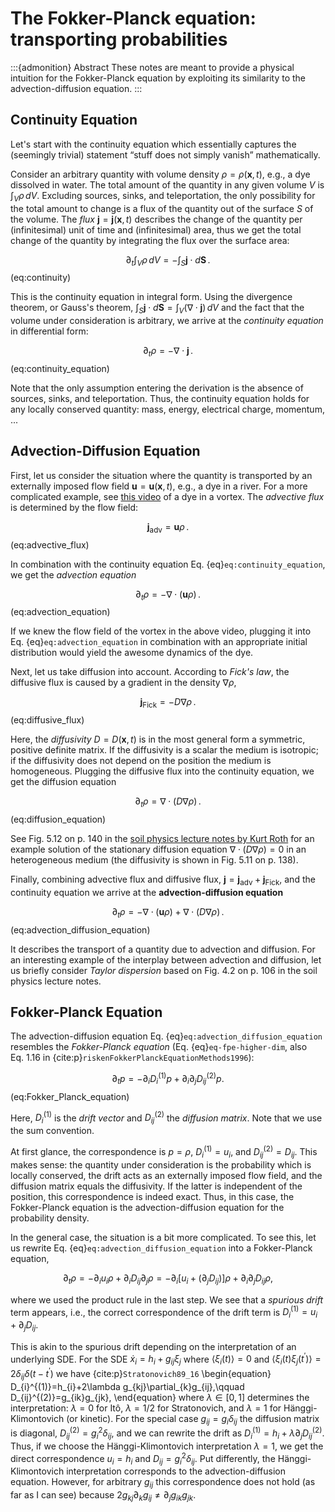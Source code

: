# The Fokker-Planck equation: transporting probabilities

:::{admonition} Abstract
These notes are meant to provide a physical intuition for the Fokker-Planck
equation by exploiting its similarity to the advection-diffusion equation.
:::

## Continuity Equation

Let's start with the continuity equation which essentially captures
the (seemingly trivial) statement “stuff does not simply vanish”
mathematically. 

Consider an arbitrary quantity with volume density $\rho=\rho(\bm{x},t)$,
e.g., a dye dissolved in water. The total amount of the quantity in
any given volume $V$ is $\int_{V}\rho\,dV$. Excluding sources, sinks,
and teleportation, the only possibility for the total amount to change
is a flux of the quantity out of the surface $S$ of the volume. The
*flux* $\bm{j}=\bm{j}(\bm{x},t)$ describes the change of the
quantity per (infinitesimal) unit of time and (infinitesimal) area,
thus we get the total change of the quantity by integrating the flux
over the surface area:

$$
\partial_{t}\int_{V}\rho\,dV=-\int_{S}\bm{j}\cdot d\bm{S}\,.
$$  (eq:continuity)

This is the continuity equation in integral form. Using the divergence
theorem, or Gauss's theorem, $\int_{S}\bm{j}\cdot d\bm{S}=\int_{V}(\nabla\cdot\bm{j})\,dV$
and the fact that the volume under consideration is arbitrary, we
arrive at the *continuity equation* in differential form:

$$
\partial_{t}\rho=-\nabla\cdot\bm{j}\,.
$$  (eq:continuity_equation)

Note that the only assumption entering the derivation is the absence
of sources, sinks, and teleportation. Thus, the continuity equation
holds for any locally conserved quantity: mass, energy, electrical
charge, momentum, ...

## Advection-Diffusion Equation

First, let us consider the situation where the quantity is transported
by an externally imposed flow field $\bm{u}=\bm{u}(\bm{x},t)$, e.g.,
a dye in a river. For a more complicated example, see [this video](https://www.youtube.com/watch?v=fuIBcCxW9Hs&t=137s)
of a dye in a vortex. The *advective flux* is determined by the
flow field:

$$
\bm{j}_{\mathrm{adv}}=\bm{u}\rho\,.
$$  (eq:advective_flux)

In combination with the continuity equation Eq. {eq}`eq:continuity_equation`,
we get the *advection equation*

$$
\partial_{t}\rho=-\nabla\cdot(\bm{u}\rho)\,.
$$  (eq:advection_equation)

If we knew the flow field of the vortex in the above video, plugging
it into Eq. {eq}`eq:advection_equation` in combination with an
appropriate initial distribution would yield the awesome dynamics
of the dye.

Next, let us take diffusion into account. According to *Fick's
law*, the diffusive flux is caused by a gradient in the density $\nabla\rho$,

$$
\bm{j}_{\mathrm{Fick}}=-D\nabla\rho \,.
$$  (eq:diffusive_flux)

Here, the *diffusivity* $D=D(\bm{x},t)$ is in the most general
form a symmetric, positive definite matrix. If the diffusivity is
a scalar the medium is isotropic; if the diffusivity does not depend
on the position the medium is homogeneous. Plugging the diffusive
flux into the continuity equation, we get the diffusion equation

$$
\partial_{t}\rho=\nabla\cdot(D\nabla\rho) \,.
$$  (eq:diffusion_equation)

See Fig. 5.12 on p. 140 in the [soil physics lecture notes by Kurt Roth](http://ts.iup.uni-heidelberg.de/fileadmin/user_upload/misc/teaching/sp-2.2.pdf)
for an example solution of the stationary diffusion equation $\nabla\cdot(D\nabla\rho)=0$
in an heterogeneous medium (the diffusivity is shown in Fig. 5.11 on p. 138).

Finally, combining advective flux and diffusive flux, $\bm{j}=\bm{j}_{\mathrm{adv}}+\bm{j}_{\mathrm{Fick}}$,
and the continuity equation we arrive at the **advection-diffusion
equation**

$$
\partial_{t}\rho=-\nabla\cdot(\bm{u}\rho)+\nabla\cdot(D\nabla\rho) \,.
$$  (eq:advection_diffusion_equation)

It describes the transport of a quantity due to advection and diffusion.
For an interesting example of the interplay between advection and
diffusion, let us briefly consider *Taylor dispersion* based
on Fig. 4.2 on p. 106 in the soil physics lecture notes.

## Fokker-Planck Equation

The advection-diffusion equation Eq. {eq}`eq:advection_diffusion_equation`
resembles the *Fokker-Planck equation* (Eq. {eq}`eq-fpe-higher-dim`, also Eq. 1.16 in {cite:p}`riskenFokkerPlanckEquationMethods1996`):

$$
\partial_{t}p=-\partial_{i}D_{i}^{(1)}p+\partial_{i}\partial_{j}D_{ij}^{(2)}p.
$$ (eq:Fokker_Planck_equation)

Here, $D_{i}^{(1)}$ is the *drift vector* and $D_{ij}^{(2)}$
the *diffusion matrix*. Note that we use the sum convention.

At first glance, the correspondence is $p=\rho$, $D_{i}^{(1)}=u_{i}$,
and $D_{ij}^{(2)}=D_{ij}$. This makes sense: the quantity under consideration
is the probability which is locally conserved, the drift acts as an
externally imposed flow field, and the diffusion matrix equals the
diffusivity. If the latter is independent of the position, this correspondence
is indeed exact. Thus, in this case, the Fokker-Planck equation is
the advection-diffusion equation for the probability density.

In the general case, the situation is a bit more complicated. To see
this, let us rewrite Eq. {eq}`eq:advection_diffusion_equation`
into a Fokker-Planck equation,

$$
\partial_{t}\rho=-\partial_{i}u_{i}\rho+\partial_{i}D_{ij}\partial_{j}\rho=-\partial_{i}[u_{i}+(\partial_{j}D_{ij})]\rho+\partial_{i}\partial_{j}D_{ij}\rho,
$$

where we used the product rule in the last step. We see that a *spurious
drift* term appears, i.e., the correct correspondence of the drift
term is $D_{i}^{(1)}=u_{i}+\partial_{j}D_{ij}$.

This is akin to the spurious drift depending on the interpretation
of an underlying SDE. For the SDE $\dot{x}_{i}=h_{i}+g_{ij}\xi_{j}$
where $\langle\xi_{i}(t)\rangle=0$ and $\langle\xi_{i}(t)\xi_{j}(t^{\prime})\rangle=2\delta_{ij}\delta(t-t^{\prime})$
we have {cite:p}`Stratonovich89_16`
\begin{equation}
D_{i}^{(1)}=h_{i}+2\lambda g_{kj}\partial_{k}g_{ij},\qquad D_{ij}^{(2)}=g_{ik}g_{jk},
\end{equation}
where $\lambda\in[0,1]$ determines the interpretation: $\lambda=0$
for Itô, $\lambda=1/2$ for Stratonovich, and $\lambda=1$ for Hänggi-Klimontovich
(or kinetic). For the special case $g_{ij}=g_{i}\delta_{ij}$ the
diffusion matrix is diagonal, $D_{ij}^{(2)}=g_{i}^{2}\delta_{ij}$,
and we can rewrite the drift as $D_{i}^{(1)}=h_{i}+\lambda\partial_{j}D_{ij}^{(2)}$.
Thus, if we choose the Hänggi-Klimontovich interpretation $\lambda=1$,
we get the direct correspondence $u_{i}=h_{i}$ and $D_{ij}=g_{i}^{2}\delta_{ij}$.
Put differently, the Hänggi-Klimontovich interpretation corresponds
to the advection-diffusion equation. However, for arbitrary $g_{ij}$
this correspondence does not hold (as far as I can see) because $2g_{kj}\partial_{k}g_{ij}\neq\partial_{j}g_{ik}g_{jk}$.
